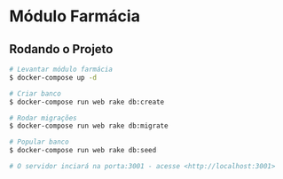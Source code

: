# Módulo Farmácia

## Rodando o Projeto

```bash
# Levantar módulo farmácia
$ docker-compose up -d

# Criar banco
$ docker-compose run web rake db:create

# Rodar migrações
$ docker-compose run web rake db:migrate

# Popular banco
$ docker-compose run web rake db:seed

# O servidor inciará na porta:3001 - acesse <http://localhost:3001>
```
